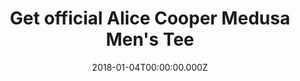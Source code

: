 ---
campaign-uuid: "c-2b847184-28fa-4441-9996-d4a6a379e87f"
type: "Product"
category: "Fashion"
date: "2018-01-04T00:00:00.000Z"
end-date: "2018-01-31T00:00:00.000Z"
disable-form: false
is_promoted: false
has_entry_page: false
title: "Get official Alice Cooper Medusa Men's Tee"
competition-description: "Officially licensed Alice Cooper Mens T-Shirt which is supplied\
  \ in Black coloured cotton and is available in a wide range of sizes. Features the\
  \ Alice Cooper Medusa design motif with an illuminous puff print.<br/>Heavy cotton\
  \ classic fit adult Gildan t-shirt with taped neck and shoulders, pre-shrunk jersey\
  \ knit and quarter-turned to eliminate creases.<br/>Fabric - 100% Cotton (Heather\
  \ Grey, 90% cotton 10% polyester) Weight - White 175gsm, Colours 185gsm"
banner-img: "nmemerch-alice_cooper_tee_main.jpg"
logo-left-href: "https://nmemerch.com/products/copy-of-alice-cooper-elected-mens-tee?variant=26194764869"
logo-left-image: "nmemerch-logo.jpg"
logo-left-title: "NME Merch"
has-winner: false
---